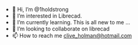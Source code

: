 - 👋 Hi, I’m @1holdstrong
- 👀 I’m interested in Librecad.
- 🌱 I’m currently learning.  This is all new to me  ...
- 💞️ I’m looking to collaborate on librecad
- 📫 How to reach me clive_holman@hotmail.com

<!---
1holdstrong/1holdstrong is a ✨ special ✨ repository because its `README.md` (this file) appears on your GitHub profile.
You can click the Preview link to take a look at your changes.
--->
